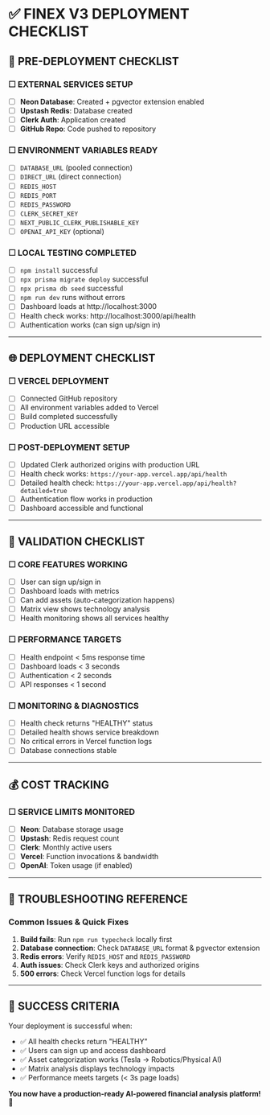 # ✅ **FINEX V3 DEPLOYMENT CHECKLIST**

## **🚀 PRE-DEPLOYMENT CHECKLIST**

### **☐ EXTERNAL SERVICES SETUP**
- [ ] **Neon Database**: Created + pgvector extension enabled
- [ ] **Upstash Redis**: Database created
- [ ] **Clerk Auth**: Application created
- [ ] **GitHub Repo**: Code pushed to repository

### **☐ ENVIRONMENT VARIABLES READY**
- [ ] `DATABASE_URL` (pooled connection)
- [ ] `DIRECT_URL` (direct connection)
- [ ] `REDIS_HOST` 
- [ ] `REDIS_PORT`
- [ ] `REDIS_PASSWORD`
- [ ] `CLERK_SECRET_KEY`
- [ ] `NEXT_PUBLIC_CLERK_PUBLISHABLE_KEY`
- [ ] `OPENAI_API_KEY` (optional)

### **☐ LOCAL TESTING COMPLETED**
- [ ] `npm install` successful
- [ ] `npx prisma migrate deploy` successful
- [ ] `npx prisma db seed` successful
- [ ] `npm run dev` runs without errors
- [ ] Dashboard loads at http://localhost:3000
- [ ] Health check works: http://localhost:3000/api/health
- [ ] Authentication works (can sign up/sign in)

---

## **🌐 DEPLOYMENT CHECKLIST**

### **☐ VERCEL DEPLOYMENT**
- [ ] Connected GitHub repository
- [ ] All environment variables added to Vercel
- [ ] Build completed successfully
- [ ] Production URL accessible

### **☐ POST-DEPLOYMENT SETUP**
- [ ] Updated Clerk authorized origins with production URL
- [ ] Health check works: `https://your-app.vercel.app/api/health`
- [ ] Detailed health check: `https://your-app.vercel.app/api/health?detailed=true`
- [ ] Authentication flow works in production
- [ ] Dashboard accessible and functional

---

## **🎯 VALIDATION CHECKLIST**

### **☐ CORE FEATURES WORKING**
- [ ] User can sign up/sign in
- [ ] Dashboard loads with metrics
- [ ] Can add assets (auto-categorization happens)
- [ ] Matrix view shows technology analysis
- [ ] Health monitoring shows all services healthy

### **☐ PERFORMANCE TARGETS**
- [ ] Health endpoint < 5ms response time
- [ ] Dashboard loads < 3 seconds
- [ ] Authentication < 2 seconds
- [ ] API responses < 1 second

### **☐ MONITORING & DIAGNOSTICS**
- [ ] Health check returns "HEALTHY" status
- [ ] Detailed health shows service breakdown
- [ ] No critical errors in Vercel function logs
- [ ] Database connections stable

---

## **💰 COST TRACKING**

### **☐ SERVICE LIMITS MONITORED**
- [ ] **Neon**: Database storage usage
- [ ] **Upstash**: Redis request count
- [ ] **Clerk**: Monthly active users
- [ ] **Vercel**: Function invocations & bandwidth
- [ ] **OpenAI**: Token usage (if enabled)

---

## **🚨 TROUBLESHOOTING REFERENCE**

### **Common Issues & Quick Fixes**
1. **Build fails**: Run `npm run typecheck` locally first
2. **Database connection**: Check `DATABASE_URL` format & pgvector extension
3. **Redis errors**: Verify `REDIS_HOST` and `REDIS_PASSWORD`
4. **Auth issues**: Check Clerk keys and authorized origins
5. **500 errors**: Check Vercel function logs for details

---

## **🎉 SUCCESS CRITERIA**

Your deployment is successful when:

- ✅ All health checks return "HEALTHY"
- ✅ Users can sign up and access dashboard  
- ✅ Asset categorization works (Tesla → Robotics/Physical AI)
- ✅ Matrix analysis displays technology impacts
- ✅ Performance meets targets (< 3s page loads)

**You now have a production-ready AI-powered financial analysis platform! 🚀** 